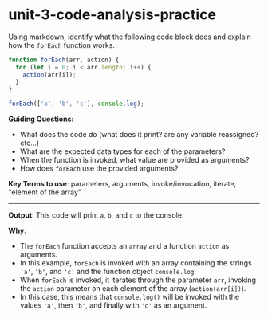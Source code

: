 # unit-3-code-analysis-practice

Using markdown, identify what the following code block does and explain how the `forEach` function works.

```js
function forEach(arr, action) {
  for (let i = 0; i < arr.length; i++) {
    action(arr[i]);
  }
}

forEach(['a', 'b', 'c'], console.log);
```

**Guiding Questions:**
* What does the code do (what does it print? are any variable reassigned? etc...)
* What are the expected data types for each of the parameters?
* When the function is invoked, what value are provided as arguments?
* How does `forEach` use the provided arguments?

**Key Terms to use**: parameters, arguments, invoke/invocation, iterate, "element of the array"

<hr>

**Output**: This code will print `a`, `b`, and `c` to the console.

**Why**: 

* The `forEach` function accepts an `array` and a function `action` as arguments. 
* In this example, `forEach` is invoked with an array containing the strings `'a'`, `'b'`, and `'c'` and the function object `console.log`.
* When `forEach` is invoked, it iterates through the parameter `arr`, invoking the `action` parameter on each element of the array (`action(arr[i])`). 
* In this case, this means that `console.log()` will be invoked with the values `'a'`, then `'b'`, and finally with `'c'` as an argument.
